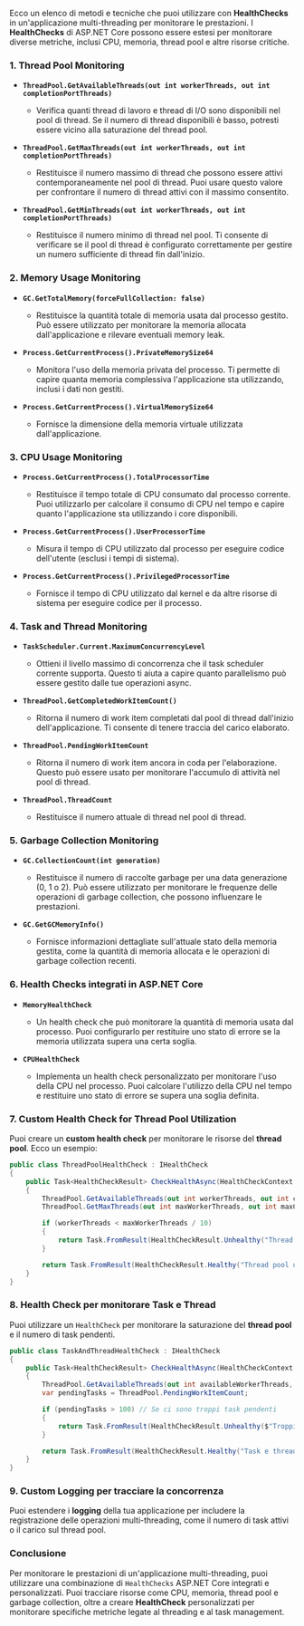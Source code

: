 Ecco un elenco di metodi e tecniche che puoi utilizzare con **HealthChecks** in un'applicazione multi-threading per monitorare le prestazioni. I **HealthChecks** di ASP.NET Core possono essere estesi per monitorare diverse metriche, inclusi CPU, memoria, thread pool e altre risorse critiche.

### 1. **Thread Pool Monitoring**
   - **`ThreadPool.GetAvailableThreads(out int workerThreads, out int completionPortThreads)`**
     - Verifica quanti thread di lavoro e thread di I/O sono disponibili nel pool di thread. Se il numero di thread disponibili è basso, potresti essere vicino alla saturazione del thread pool.

   - **`ThreadPool.GetMaxThreads(out int workerThreads, out int completionPortThreads)`**
     - Restituisce il numero massimo di thread che possono essere attivi contemporaneamente nel pool di thread. Puoi usare questo valore per confrontare il numero di thread attivi con il massimo consentito.

   - **`ThreadPool.GetMinThreads(out int workerThreads, out int completionPortThreads)`**
     - Restituisce il numero minimo di thread nel pool. Ti consente di verificare se il pool di thread è configurato correttamente per gestire un numero sufficiente di thread fin dall'inizio.

### 2. **Memory Usage Monitoring**
   - **`GC.GetTotalMemory(forceFullCollection: false)`**
     - Restituisce la quantità totale di memoria usata dal processo gestito. Può essere utilizzato per monitorare la memoria allocata dall'applicazione e rilevare eventuali memory leak.

   - **`Process.GetCurrentProcess().PrivateMemorySize64`**
     - Monitora l'uso della memoria privata del processo. Ti permette di capire quanta memoria complessiva l'applicazione sta utilizzando, inclusi i dati non gestiti.

   - **`Process.GetCurrentProcess().VirtualMemorySize64`**
     - Fornisce la dimensione della memoria virtuale utilizzata dall'applicazione.

### 3. **CPU Usage Monitoring**
   - **`Process.GetCurrentProcess().TotalProcessorTime`**
     - Restituisce il tempo totale di CPU consumato dal processo corrente. Puoi utilizzarlo per calcolare il consumo di CPU nel tempo e capire quanto l'applicazione sta utilizzando i core disponibili.

   - **`Process.GetCurrentProcess().UserProcessorTime`**
     - Misura il tempo di CPU utilizzato dal processo per eseguire codice dell'utente (esclusi i tempi di sistema).

   - **`Process.GetCurrentProcess().PrivilegedProcessorTime`**
     - Fornisce il tempo di CPU utilizzato dal kernel e da altre risorse di sistema per eseguire codice per il processo.

### 4. **Task and Thread Monitoring**
   - **`TaskScheduler.Current.MaximumConcurrencyLevel`**
     - Ottieni il livello massimo di concorrenza che il task scheduler corrente supporta. Questo ti aiuta a capire quanto parallelismo può essere gestito dalle tue operazioni async.

   - **`ThreadPool.GetCompletedWorkItemCount()`**
     - Ritorna il numero di work item completati dal pool di thread dall'inizio dell'applicazione. Ti consente di tenere traccia del carico elaborato.

   - **`ThreadPool.PendingWorkItemCount`**
     - Ritorna il numero di work item ancora in coda per l'elaborazione. Questo può essere usato per monitorare l'accumulo di attività nel pool di thread.

   - **`ThreadPool.ThreadCount`**
     - Restituisce il numero attuale di thread nel pool di thread.

### 5. **Garbage Collection Monitoring**
   - **`GC.CollectionCount(int generation)`**
     - Restituisce il numero di raccolte garbage per una data generazione (0, 1 o 2). Può essere utilizzato per monitorare le frequenze delle operazioni di garbage collection, che possono influenzare le prestazioni.

   - **`GC.GetGCMemoryInfo()`**
     - Fornisce informazioni dettagliate sull'attuale stato della memoria gestita, come la quantità di memoria allocata e le operazioni di garbage collection recenti.

### 6. **Health Checks integrati in ASP.NET Core**
   - **`MemoryHealthCheck`**
     - Un health check che può monitorare la quantità di memoria usata dal processo. Puoi configurarlo per restituire uno stato di errore se la memoria utilizzata supera una certa soglia.

   - **`CPUHealthCheck`**
     - Implementa un health check personalizzato per monitorare l'uso della CPU nel processo. Puoi calcolare l'utilizzo della CPU nel tempo e restituire uno stato di errore se supera una soglia definita.

### 7. **Custom Health Check for Thread Pool Utilization**
Puoi creare un **custom health check** per monitorare le risorse del **thread pool**. Ecco un esempio:

```csharp
public class ThreadPoolHealthCheck : IHealthCheck
{
    public Task<HealthCheckResult> CheckHealthAsync(HealthCheckContext context, CancellationToken cancellationToken = default)
    {
        ThreadPool.GetAvailableThreads(out int workerThreads, out int completionPortThreads);
        ThreadPool.GetMaxThreads(out int maxWorkerThreads, out int maxCompletionPortThreads);

        if (workerThreads < maxWorkerThreads / 10)
        {
            return Task.FromResult(HealthCheckResult.Unhealthy("Thread pool is almost fully utilized"));
        }

        return Task.FromResult(HealthCheckResult.Healthy("Thread pool utilization is within acceptable limits"));
    }
}
```

### 8. **Health Check per monitorare Task e Thread**
Puoi utilizzare un `HealthCheck` per monitorare la saturazione del **thread pool** e il numero di task pendenti.

```csharp
public class TaskAndThreadHealthCheck : IHealthCheck
{
    public Task<HealthCheckResult> CheckHealthAsync(HealthCheckContext context, CancellationToken cancellationToken = default)
    {
        ThreadPool.GetAvailableThreads(out int availableWorkerThreads, out int availableCompletionPortThreads);
        var pendingTasks = ThreadPool.PendingWorkItemCount;

        if (pendingTasks > 100) // Se ci sono troppi task pendenti
        {
            return Task.FromResult(HealthCheckResult.Unhealthy($"Troppi task pendenti: {pendingTasks}"));
        }

        return Task.FromResult(HealthCheckResult.Healthy("Task e thread sono sotto controllo"));
    }
}
```

### 9. **Custom Logging per tracciare la concorrenza**
Puoi estendere i **logging** della tua applicazione per includere la registrazione delle operazioni multi-threading, come il numero di task attivi o il carico sul thread pool. 

### Conclusione

Per monitorare le prestazioni di un'applicazione multi-threading, puoi utilizzare una combinazione di `HealthChecks` ASP.NET Core integrati e personalizzati. Puoi tracciare risorse come CPU, memoria, thread pool e garbage collection, oltre a creare **HealthCheck** personalizzati per monitorare specifiche metriche legate al threading e al task management.
